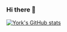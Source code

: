 ### Hi there 👋

<!--
**ysmintor/ysmintor** is a ✨ _special_ ✨ repository because its `README.md` (this file) appears on your GitHub profile.

Here are some ideas to get you started:

- 🔭 I’m currently working on ...
- 🌱 I’m currently learning ...
- 👯 I’m looking to collaborate on ...
- 🤔 I’m looking for help with ...
- 💬 Ask me about ...
- 📫 How to reach me: ...
- 😄 Pronouns: ...
- ⚡ Fun fact: ...
-->

[![York's GitHub stats](https://github-readme-stats.vercel.app/api?username=ysmintor)](https://github.com/ysmintor/github-readme-stats)
